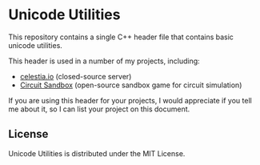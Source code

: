 # Unicode Utilities
This repository contains a single C++ header file that contains basic unicode utilities.

This header is used in a number of my projects, including:
- [celestia.io](http://celestia.io/) (closed-source server)
- [Circuit Sandbox](https://github.com/btzy/circuit-sandbox) (open-source sandbox game for circuit simulation)

If you are using this header for your projects, I would appreciate if you tell me about it, so I can list your project on this document.

## License

Unicode Utilities is distributed under the MIT License.
